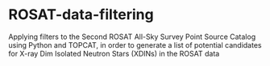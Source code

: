 # ROSAT-data-filtering
Applying filters to the Second ROSAT All-Sky Survey Point Source Catalog using Python and TOPCAT, in order to generate a list of potential candidates for X-ray Dim Isolated Neutron Stars (XDINs) in the ROSAT data
